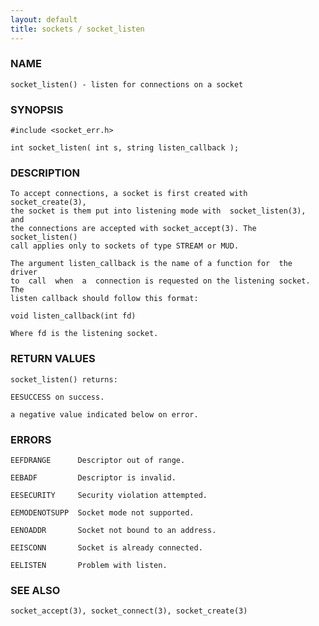 ```yaml
---
layout: default
title: sockets / socket_listen
---
```


### NAME

    socket_listen() - listen for connections on a socket

### SYNOPSIS

    #include <socket_err.h>

    int socket_listen( int s, string listen_callback );

### DESCRIPTION

    To accept connections, a socket is first created with socket_create(3),
    the socket is them put into listening mode with  socket_listen(3),  and
    the connections are accepted with socket_accept(3). The socket_listen()
    call applies only to sockets of type STREAM or MUD.

    The argument listen_callback is the name of a function for  the  driver
    to  call  when  a  connection is requested on the listening socket. The
    listen callback should follow this format:

    void listen_callback(int fd)

    Where fd is the listening socket.

### RETURN VALUES

    socket_listen() returns:

    EESUCCESS on success.

    a negative value indicated below on error.

### ERRORS

    EEFDRANGE      Descriptor out of range.

    EEBADF         Descriptor is invalid.

    EESECURITY     Security violation attempted.

    EEMODENOTSUPP  Socket mode not supported.

    EENOADDR       Socket not bound to an address.

    EEISCONN       Socket is already connected.

    EELISTEN       Problem with listen.

### SEE ALSO

    socket_accept(3), socket_connect(3), socket_create(3)
